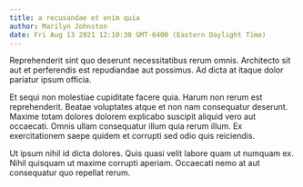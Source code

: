 ```yaml
---
title: a recusandae et enim quia
author: Marilyn Johnston
date: Fri Aug 13 2021 12:10:30 GMT-0400 (Eastern Daylight Time)
---
```

Reprehenderit sint quo deserunt necessitatibus rerum omnis. Architecto sit aut et perferendis est repudiandae aut possimus. Ad dicta at itaque dolor pariatur ipsum officia.

 Et sequi non molestiae cupiditate facere quia. Harum non rerum est reprehenderit. Beatae voluptates atque et non nam consequatur deserunt. Maxime totam dolores dolorem explicabo suscipit aliquid vero aut occaecati. Omnis ullam consequatur illum quia rerum illum. Ex exercitationem saepe quidem et corrupti sed odio quis reiciendis.

 Ut ipsum nihil id dicta dolores. Quis quasi velit labore quam ut numquam ex. Nihil quisquam ut maxime corrupti aperiam. Occaecati nemo at aut consequatur quo repellat rerum.
